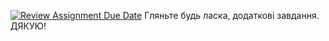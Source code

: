 [![Review Assignment Due Date](https://classroom.github.com/assets/deadline-readme-button-24ddc0f5d75046c5622901739e7c5dd533143b0c8e959d652212380cedb1ea36.svg)](https://classroom.github.com/a/-lnmcwoy)
Гляньте будь ласка, додаткові завдання. ДЯКУЮ!
